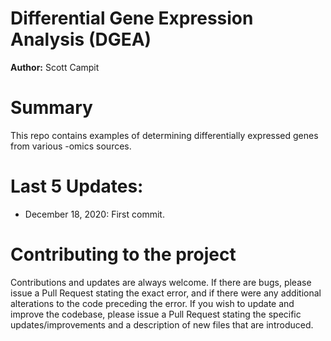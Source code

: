 # Differential Gene Expression Analysis (DGEA)
**Author:** Scott Campit

# Summary
This repo contains examples of determining differentially expressed genes from various -omics sources.  

# Last 5 Updates:
  * December 18, 2020: First commit.

# Contributing to the project
Contributions and updates are always welcome. If there are bugs, please issue a Pull Request stating the exact error, and if there were any additional alterations to the code preceding the error. If you wish to update and improve the codebase, please issue a Pull Request stating the specific updates/improvements and a description of new files that are introduced. 